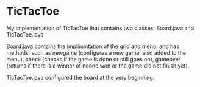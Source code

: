 # TicTacToe
My implementation of TicTacToe that contains two classes: Board.java and TicTacToe.java

Board.java contains the implimintation of the grid and menu; and has methods, such as newgame (configures a new game, also added to the menu), check (checks if the game is done or still goes on), gameover (returns if there is a winner of noone won or the game did not finish yet).

TicTacToe.java configured the board at the very beginning. 
